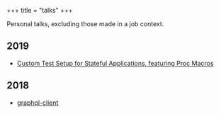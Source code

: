 +++
title = "talks"
+++

Personal talks, excluding those made in a job context.


## 2019

- [Custom Test Setup for Stateful Applications, featuring Proc Macros](/talks/custom-test-setup-for-stateful-applications-feat-proc-macros.pdf)

## 2018

- [graphql-client](/talks/graphql-client-oct-2018)
